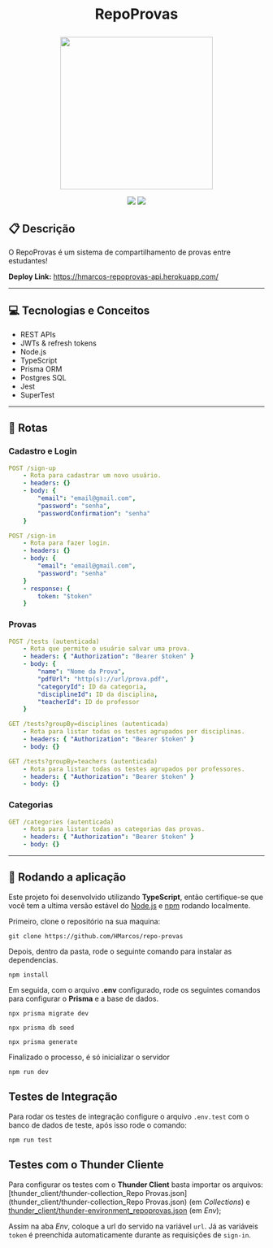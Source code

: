 # <p align = "center"> RepoProvas </p>

<p align="center">
   <img style="width:300px;height:300px" src="https://notion-emojis.s3-us-west-2.amazonaws.com/prod/svg-twitter/1f5c3-fe0f.svg"/>
</p>

<p align = "center">
   <img src="https://img.shields.io/badge/author-HMarcos-4dae71?style=flat-square" />
   <img src="https://img.shields.io/github/languages/count/HMarcos/repo-provas?color=4dae71&style=flat-square" />
</p>


##  :clipboard: Descrição

O RepoProvas é um sistema de compartilhamento de provas entre estudantes!

**Deploy Link:** https://hmarcos-repoprovas-api.herokuapp.com/

***

## :computer: Tecnologias e Conceitos

- REST APIs
- JWTs & refresh tokens
- Node.js
- TypeScript
- Prisma ORM
- Postgres SQL
- Jest
- SuperTest

***

## :rocket: Rotas


### Cadastro e Login

```yml
POST /sign-up
    - Rota para cadastrar um novo usuário.
    - headers: {}
    - body: {
        "email": "email@gmail.com",
        "password": "senha",
        "passwordConfirmation": "senha"
    }
```
    
```yml 
POST /sign-in
    - Rota para fazer login.
    - headers: {}
    - body: {
        "email": "email@gmail.com",
        "password": "senha"
    }
    - response: {
        token: "$token"
    }
```

### Provas


```yml
POST /tests (autenticada)
    - Rota que permite o usuário salvar uma prova.
    - headers: { "Authorization": "Bearer $token" }
    - body: {
        "name": "Nome da Prova",
        "pdfUrl": "http(s)://url/prova.pdf",
        "categoryId": ID da categoria,
        "disciplineId": ID da disciplina,
        "teacherId": ID do professor
    }
```
    
```yml 
GET /tests?groupBy=disciplines (autenticada)
    - Rota para listar todas os testes agrupados por disciplinas.
    - headers: { "Authorization": "Bearer $token" }
    - body: {}
```

```yml 
GET /tests?groupBy=teachers (autenticada)
    - Rota para listar todas os testes agrupados por professores.
    - headers: { "Authorization": "Bearer $token" }
    - body: {}
```

### Categorias

```yml
GET /categories (autenticada)
    - Rota para listar todas as categorias das provas.
    - headers: { "Authorization": "Bearer $token" }
    - body: {}
```

***

## 🏁 Rodando a aplicação

Este projeto foi desenvolvido utilizando **TypeScript**, então certifique-se que você tem a ultima versão estável do [Node.js](https://nodejs.org/en/download/) e [npm](https://www.npmjs.com/) rodando localmente.

Primeiro, clone o repositório na sua maquina:

```
git clone https://github.com/HMarcos/repo-provas
```

Depois, dentro da pasta, rode o seguinte comando para instalar as dependencias.

```
npm install
```

Em seguida, com o arquivo **.env** configurado, rode os seguintes comandos para configurar o **Prisma** e a base de dados.

```
npx prisma migrate dev

npx prisma db seed

npx prisma generate
```

Finalizado o processo, é só inicializar o servidor
```
npm run dev
```

## Testes de Integração

Para rodar os testes de integração configure o arquivo `.env.test` com o banco de dados de teste, após isso rode o comando:

```
npm run test
```

## Testes com o Thunder Cliente

Para configurar os testes com o **Thunder Client** basta importar os arquivos: [thunder_client/thunder-collection_Repo Provas.json](thunder_client/thunder-collection_Repo Provas.json) (em *Collections*) e [thunder_client/thunder-environment_repoprovas.json](thunder_client/thunder-environment_repoprovas.json) (em *Env*);

Assim na aba *Env*, coloque a url do servido na variável `url`. Já as variáveis `token` é preenchida automaticamente durante as requisições de `sign-in`.




